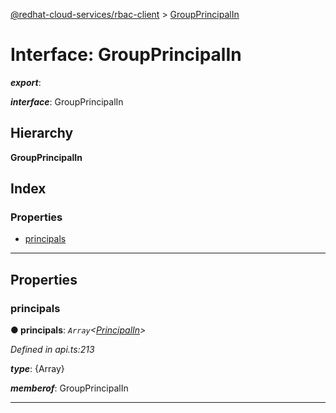 [@redhat-cloud-services/rbac-client](../README.md) > [GroupPrincipalIn](../interfaces/groupprincipalin.md)

# Interface: GroupPrincipalIn

*__export__*: 

*__interface__*: GroupPrincipalIn

## Hierarchy

**GroupPrincipalIn**

## Index

### Properties

* [principals](groupprincipalin.md#principals)

---

## Properties

<a id="principals"></a>

###  principals

**● principals**: *`Array`<[PrincipalIn](principalin.md)>*

*Defined in api.ts:213*

*__type__*: {Array}

*__memberof__*: GroupPrincipalIn

___

